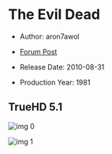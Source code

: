 # The Evil Dead

* Author: aron7awol

* [Forum Post](https://www.avsforum.com/threads/bass-eq-for-filtered-movies.2995212/post-58420304)

* Release Date: 2010-08-31
* Production Year: 1981

## TrueHD 5.1

![img 0](https://i.imgur.com/qWkU47A.jpg)

![img 1](https://i.imgur.com/aWCZXWK.jpg)

